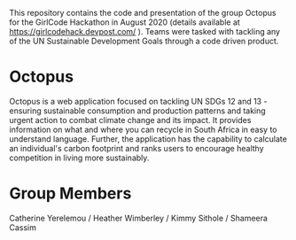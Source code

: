 This repository contains the code and presentation of the group Octopus for the GirlCode Hackathon in August 2020 (details available at https://girlcodehack.devpost.com/ ). Teams were tasked with tackling any of the UN Sustainable Development Goals through a code driven product.

# Octopus 
Octopus is a web application focused on tackling UN SDGs 12 and 13 - ensuring sustainable consumption and production patterns and taking urgent action to combat climate change and its impact. It provides information on what and where you can recycle in South Africa in easy to understand language. Further, the application has the capability to calculate an individual's carbon footprint and ranks users to encourage healthy competition in living more sustainably. 

# Group Members
Catherine Yerelemou /
Heather Wimberley /
Kimmy Sithole /
Shameera Cassim
